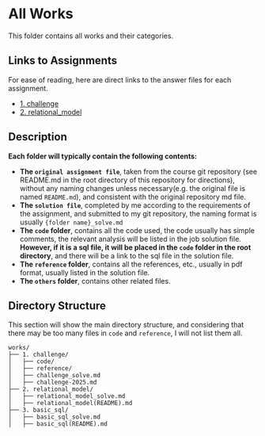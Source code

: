 # All Works

This folder contains all works and their categories.

## Links to Assignments

For ease of reading, here are direct links to the answer files for each assignment.

- [1. challenge](1.%20challenge/challenge_solve.md)
- [2. relational_model](2.%20relational_model/relational_model_solve.md)

## Description

**Each folder will typically contain the following contents:**

- **The `original assignment file`**, taken from the course git repository (see README.md in the root directory of this repository for directions), without any naming changes unless necessary(e.g. the original file is named `README.md`), and consistent with the original repository md file.
- **The `solution file`**, completed by me according to the requirements of the assignment, and submitted to my git repository, the naming format is usually `{folder name}_solve.md`
- **The `code` folder**, contains all the code used, the code usually has simple comments, the relevant analysis will be listed in the job solution file. **However, if it is a sql file, it will be placed in the `code` folder in the root directory**, and there will be a link to the sql file in the solution file.
- **The `reference` folder**, contains all the references, etc., usually in pdf format, usually listed in the solution file.
- **The `others` folder**, contains other related files.

## Directory Structure

This section will show the main directory structure, and considering that there may be too many files in `code` and `reference`, I will not list them all.

```
works/
├── 1. challenge/
│   ├── code/
│   ├── reference/
│   ├── challenge_solve.md
│   ├── challenge-2025.md
├── 2. relational_model/
│   ├── relational_model_solve.md
│   ├── relational_model(README).md
├── 3. basic_sql/
│   ├── basic_sql_solve.md
│   ├── basic_sql(README).md



```

